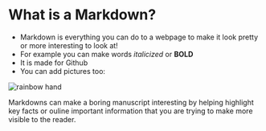 # What is a Markdown?
- Markdown is everything you can do to a webpage to make it look pretty or more interesting to look at!
- For example you can make words *italicized* or **BOLD**
- It is made for Github
- You can add pictures too: 

![rainbow hand](https://lh3.googleusercontent.com/proxy/PWYxz0vgTLGYrq0_7T9Oe-T7lXvGK-qF0AHXAYxsygBWZbTT7JpWgv67JfKOJcdG9_2hCY9oadhf6KmGBSPpsQyNjQ8z4BD4uukKSdtTpcm3joq1PT8Wn9CDkVsOyzYjSEOI_4Tvf9qW3hi7LyTw)

Markdowns can make a boring manuscript interesting by helping highlight key facts or ouline important information that you are trying to make more visible to the reader.
